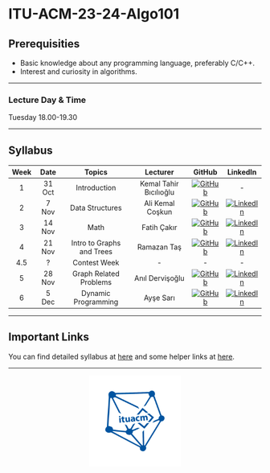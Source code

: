 [githublogo]: https://img.shields.io/badge/github-%23121011.svg?style=for-the-badge&logo=github&logoColor=white
[linkedinlogo]: ![LinkedIn](https://img.shields.io/badge/linkedin-%230077B5.svg?style=for-the-badge&logo=linkedin&logoColor=white)

# ITU-ACM-23-24-Algo101

## Prerequisities

- Basic knowledge about any programming language, preferably C/C++.
- Interest and curiosity in algorithms.

---

### Lecture Day & Time

Tuesday 18.00-19.30

---

## Syllabus

| Week | Date   | Topics                    | Lecturer               | GitHub                                                             | LinkedIn                                                                                  |
|:----:|:------:|:-------------------------:|:----------------------:|:------------------------------------------------------------------:|:-----------------------------------------------------------------------------------------:|
| 1    | 31 Oct | Introduction              | Kemal Tahir Bıcılıoğlu | [![GitHub]([githublogo])](https://github.com/kemaltahirbicilioglu) | -                                                                                         |
| 2    | 7 Nov  | Data Structures           | Ali Kemal Coşkun       | [![GitHub]([githublogo])](https://github.com/alikemalcoskun)       | [![LinkedIn]([linkedinlogo])](https://www.linkedin.com/in/ali-kemal-coskun/)              |
| 3    | 14 Nov | Math                      | Fatih Çakır            | [![GitHub]([githublogo])](https://github.com/wfatih)               | [![LinkedIn]([linkedinlogo])](https://www.linkedin.com/in/cakir-fatih/)                   |
| 4    | 21 Nov | Intro to Graphs and Trees | Ramazan Taş            | [![GitHub]([githublogo])](https://github.com/Rmzntas)              | [![LinkedIn]([linkedinlogo])](https://www.linkedin.com/in/ramazan-tas/)                   |
| 4.5  | ?      | Contest Week              | -                      | -                                                                  | -                                                                                         |
| 5    | 28 Nov | Graph Related Problems    | Anıl Dervişoğlu        | [![GitHub]([githublogo])](https://github.com/anildervis)           | [![LinkedIn]([linkedinlogo])](https://www.linkedin.com/in/anil-dervisoglu/)               |
| 6    | 5 Dec  | Dynamic Programming       | Ayşe Sarı              | [![GitHub]([githublogo])](https://github.com/Ashluu)               | [![LinkedIn]([linkedinlogo])](https://www.linkedin.com/in/ay%C5%9Fe-sar%C4%B1-744046202/) |

---
## Important Links
You can find detailed syllabus at [here](./syllabus.md) and some helper links at [here](./links.md).

---

<p align="center">
    <img src="./algologo.png" width="36%">
</p>
